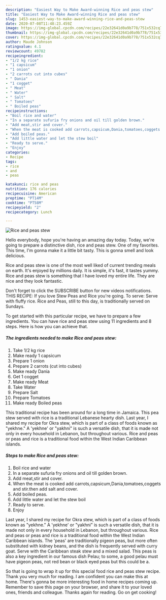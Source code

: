 ```yaml
---
description: "Easiest Way to Make Award-winning Rice and peas stew"
title: "Easiest Way to Make Award-winning Rice and peas stew"
slug: 1453-easiest-way-to-make-award-winning-rice-and-peas-stew
date: 2020-07-08T11:48:23.459Z
image: https://img-global.cpcdn.com/recipes/22e32641d0a9b778/751x532cq70/rice-and-peas-stew-recipe-main-photo.jpg
thumbnail: https://img-global.cpcdn.com/recipes/22e32641d0a9b778/751x532cq70/rice-and-peas-stew-recipe-main-photo.jpg
cover: https://img-global.cpcdn.com/recipes/22e32641d0a9b778/751x532cq70/rice-and-peas-stew-recipe-main-photo.jpg
author: Maude Johnson
ratingvalue: 4.1
reviewcount: 49782
recipeingredient:
- "1/2 kg rice"
- "1 capsicum"
- "1 onion"
- "2 carrots cut into cubes"
- " Dania"
- "1 cogget"
- " Meat"
- " Water"
- " Salt"
- " Tomatoes"
- " Boiled peas"
recipeinstructions:
- "Boil rice and water"
- "In a separate sufuria fry onions and oil till golden brown."
- "Add meat,stir and cover."
- "When the meat is cooked add carrots,capsicum,Dania,tomatoes,coggets and stir.then add salt and cover."
- "Add boiled peas."
- "Add little water and let the stew boil"
- "Ready to serve."
- "Enjoy"
categories:
- Recipe
tags:
- rice
- and
- peas

katakunci: rice and peas 
nutrition: 176 calories
recipecuisine: American
preptime: "PT14M"
cooktime: "PT58M"
recipeyield: "2"
recipecategory: Lunch

---
```



![Rice and peas stew](https://img-global.cpcdn.com/recipes/22e32641d0a9b778/751x532cq70/rice-and-peas-stew-recipe-main-photo.jpg)

Hello everybody, hope you're having an amazing day today. Today, we're going to prepare a distinctive dish, rice and peas stew. One of my favorites. This time, I'm gonna make it a little bit tasty. This is gonna smell and look delicious.

Rice and peas stew is one of the most well liked of current trending meals on earth. It's enjoyed by millions daily. It is simple, it's fast, it tastes yummy. Rice and peas stew is something that I have loved my entire life. They are nice and they look fantastic.

Don&#39;t forget to click the SUBSCRIBE button for new videos notifications. THIS RECIPE: If you love Stew Peas and Rice you&#39;re going. To serve: Serve with fluffy rice. Rice and Peas, still to this day, is traditionally served on Sundays.


To get started with this particular recipe, we have to prepare a few ingredients. You can have rice and peas stew using 11 ingredients and 8 steps. Here is how you can achieve that.

<!--inarticleads1-->

##### The ingredients needed to make Rice and peas stew:

1. Take 1/2 kg rice
1. Make ready 1 capsicum
1. Prepare 1 onion
1. Prepare 2 carrots (cut into cubes)
1. Make ready  Dania
1. Get 1 cogget
1. Make ready  Meat
1. Take  Water
1. Prepare  Salt
1. Prepare  Tomatoes
1. Make ready  Boiled peas


This traditional recipe has been around for a long time in Jamaica. This pea stew served with rice is a traditional Lebanese hearty dish. Last year, I shared my recipe for Okra stew, which is part of a class of foods known as &#34;yekhne.&#34; A &#39;yekhne&#39; or &#34;yakhni&#34; is such a versatile dish, that it is made not only in every household in Lebanon, but throughout various. Rice and peas or peas and rice is a traditional food within the West Indian Caribbean islands. 

<!--inarticleads2-->

##### Steps to make Rice and peas stew:

1. Boil rice and water
1. In a separate sufuria fry onions and oil till golden brown.
1. Add meat,stir and cover.
1. When the meat is cooked add carrots,capsicum,Dania,tomatoes,coggets and stir.then add salt and cover.
1. Add boiled peas.
1. Add little water and let the stew boil
1. Ready to serve.
1. Enjoy


Last year, I shared my recipe for Okra stew, which is part of a class of foods known as &#34;yekhne.&#34; A &#39;yekhne&#39; or &#34;yakhni&#34; is such a versatile dish, that it is made not only in every household in Lebanon, but throughout various. Rice and peas or peas and rice is a traditional food within the West Indian Caribbean islands. The &#39;peas&#39; are traditionally pigeon peas, but more often substituted with kidney beans, and the dish is frequently served with curry goat. Serve with the Caribbean steak stew and a mixed salad. This peas is also a key ingredient in our famous dish Pelau; to some, a good pelau must have pigeon peas, not red bean or black eyed peas but this could be a. 

So that is going to wrap it up for this special food rice and peas stew recipe. Thank you very much for reading. I am confident you can make this at home. There's gonna be more interesting food in home recipes coming up. Remember to save this page on your browser, and share it to your loved ones, friends and colleague. Thanks again for reading. Go on get cooking!

